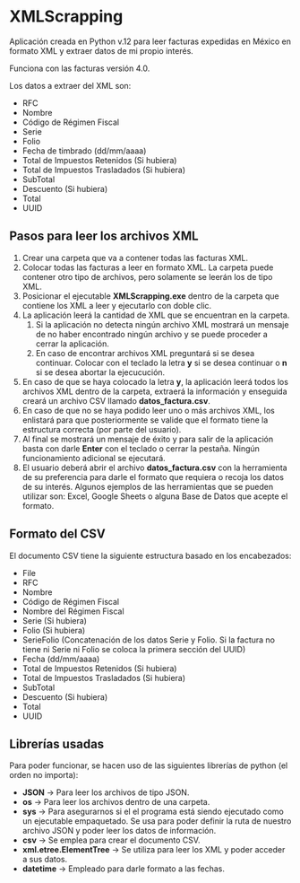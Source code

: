 # XMLScrapping

Aplicación creada en Python v.12 para leer facturas expedidas en México en formato XML y extraer datos de mi propio interés.

Funciona con las facturas versión 4.0.

Los datos a extraer del XML son:
 - RFC
 - Nombre
 - Código de Régimen Fiscal
 - Serie
 - Folio
 - Fecha de timbrado (dd/mm/aaaa)
 - Total de Impuestos Retenidos (Si hubiera)
 - Total de Impuestos Trasladados (Si hubiera)
 - SubTotal
 - Descuento (Si hubiera)
 - Total
 - UUID

## Pasos para leer los archivos XML
  1. Crear una carpeta que va a contener todas las facturas XML.
  2. Colocar todas las facturas a leer en formato XML. La carpeta puede contener otro tipo de archivos, pero solamente se leerán los de tipo XML.
  3. Posicionar el ejecutable **XMLScrapping.exe** dentro de la carpeta que contiene los XML a leer y ejecutarlo con doble clic.
  4. La aplicación leerá la cantidad de XML que se encuentran en la carpeta. 
     1. Si la aplicación no detecta ningún archivo XML mostrará un mensaje de no haber encontrado ningún archivo y se puede proceder a cerrar la aplicación.
     2. En caso de encontrar archivos XML preguntará si se desea continuar. Colocar con el teclado la letra **y** si se desea continuar o **n** si se desea abortar la ejecucución.
  5. En caso de que se haya colocado la letra **y**, la aplicación leerá todos los archivos XML dentro de la carpeta, extraerá la información y enseguida creará un archivo CSV llamado **datos_factura.csv**.
  6. En caso de que no se haya podido leer uno o más archivos XML, los enlistará para que posteriormente se valide que el formato tiene la estructura correcta (por parte del usuario).
  7. Al final se mostrará un mensaje de éxito y para salir de la aplicación basta con darle **Enter** con el teclado o cerrar la pestaña. Ningún funcionamiento adicional se ejecutará.
  8. El usuario deberá abrir el archivo **datos_factura.csv** con la herramienta de su preferencia para darle el formato que requiera o recoja los datos de su interés. Algunos ejemplos de las herramientas que se pueden utilizar son: Excel, Google Sheets o alguna Base de Datos que acepte el formato.

## Formato del CSV
El documento CSV tiene la siguiente estructura basado en los encabezados:
 - File
 - RFC
 - Nombre
 - Código de Régimen Fiscal
 - Nombre del Régimen Fiscal
 - Serie (Si hubiera)
 - Folio (Si hubiera)
 - SerieFolio (Concatenación de los datos Serie y Folio. Si la factura no tiene ni Serie ni Folio se coloca la primera sección del UUID)
 - Fecha (dd/mm/aaaa)
 - Total de Impuestos Retenidos (Si hubiera)
 - Total de Impuestos Trasladados (Si hubiera)
 - SubTotal
 - Descuento (Si hubiera)
 - Total
 - UUID

## Librerías usadas
Para poder funcionar, se hacen uso de las siguientes librerías de python (el orden no importa):
- __JSON__ → Para leer los archivos de tipo JSON.
- __os__ → Para leer los archivos dentro de una carpeta.
- __sys__ → Para asegurarnos si el el programa está siendo ejecutado como un ejecutable empaquetado. Se usa para poder definir la ruta de nuestro archivo JSON y poder leer los datos de información.
- __csv__ → Se emplea para crear el documento CSV.
- __xml.etree.ElementTree__ → Se utiliza para leer los XML y poder acceder a sus datos.
- __datetime__ → Empleado para darle formato a las fechas.